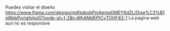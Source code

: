 Puedes visitar el diseño https://www.figma.com/design/npKtqbobPmAemaGMEY6dZL/Dise%C3%B1oWebPortafolioIG?node-id=1-2&t=WhAMdEPtCyTOHF43-1 
La pagina web aun no es responsive
